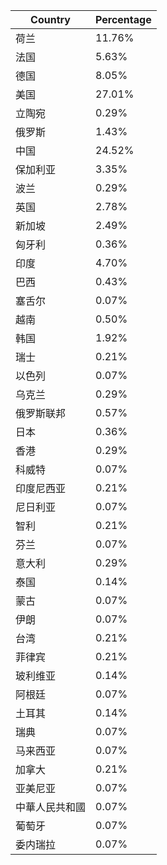| Country | Percentage |
| ------- | ---------- |
| 荷兰 | 11.76% |
| 法国 | 5.63% |
| 德国 | 8.05% |
| 美国 | 27.01% |
| 立陶宛 | 0.29% |
| 俄罗斯 | 1.43% |
| 中国 | 24.52% |
| 保加利亚 | 3.35% |
| 波兰 | 0.29% |
| 英国 | 2.78% |
| 新加坡 | 2.49% |
| 匈牙利 | 0.36% |
| 印度 | 4.70% |
| 巴西 | 0.43% |
| 塞舌尔 | 0.07% |
| 越南 | 0.50% |
| 韩国 | 1.92% |
| 瑞士 | 0.21% |
| 以色列 | 0.07% |
| 乌克兰 | 0.29% |
| 俄罗斯联邦 | 0.57% |
| 日本 | 0.36% |
| 香港 | 0.29% |
| 科威特 | 0.07% |
| 印度尼西亚 | 0.21% |
| 尼日利亚 | 0.07% |
| 智利 | 0.21% |
| 芬兰 | 0.07% |
| 意大利 | 0.29% |
| 泰国 | 0.14% |
| 蒙古 | 0.07% |
| 伊朗 | 0.07% |
| 台湾 | 0.21% |
| 菲律宾 | 0.21% |
| 玻利维亚 | 0.14% |
| 阿根廷 | 0.07% |
| 土耳其 | 0.14% |
| 瑞典 | 0.07% |
| 马来西亚 | 0.07% |
| 加拿大 | 0.21% |
| 亚美尼亚 | 0.07% |
| 中華人民共和國 | 0.07% |
| 葡萄牙 | 0.07% |
| 委内瑞拉 | 0.07% |

